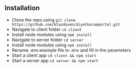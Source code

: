 
## Installation

- Clone the repo using `git clone https://github.com/btasdoven/diyetkocumportal.git`
- Navigate to client folder `cd client`
- Install node modules using `npm install`
- Navigate to server folder `cd server`
- Install node modules using `npm install`
- Rename .env.example file to .env and fill in the parameters
- Start a client app `cd client && npm start`
- Start a server app `cd server && npm start`


